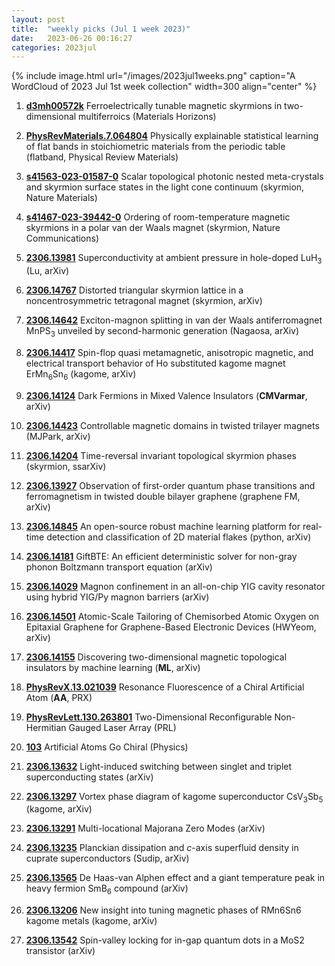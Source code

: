 ```yaml
---
layout: post
title:  "weekly picks (Jul 1 week 2023)"
date:   2023-06-26 00:16:27
categories: 2023jul
---
```



{% include image.html url="/images/2023jul1weeks.png" caption="A WordCloud of 2023 Jul 1st week collection" width=300 align="center" %}





1. **[d3mh00572k](https://pubs.rsc.org/en/content/articlelanding/2023/mh/d3mh00572k)** Ferroelectrically tunable magnetic skyrmions in two-dimensional multiferroics (Materials Horizons)


1. **[PhysRevMaterials.7.064804](https://link.aps.org/doi/10.1103/PhysRevMaterials.7.064804)** Physically explainable statistical learning of flat bands in stoichiometric materials from the periodic table (flatband, Physical Review Materials)

1. **[s41563-023-01587-0](https://www.nature.com/articles/s41563-023-01587-0)** Scalar topological photonic nested meta-crystals and skyrmion surface states in the light cone continuum (skyrmion, Nature Materials)

1. **[s41467-023-39442-0](https://www.nature.com/articles/s41467-023-39442-0)** Ordering of room-temperature magnetic skyrmions in a polar van der Waals magnet (skyrmion, Nature Communications)




1. **[2306.13981](http://arxiv.org/abs/2306.13981)** Superconductivity at ambient pressure in hole-doped LuH$_3$ (Lu, arXiv)

1. **[2306.14767](http://arxiv.org/abs/2306.14767)** Distorted triangular skyrmion lattice in a noncentrosymmetric tetragonal magnet (skyrmion, arXiv)

1. **[2306.14642](http://arxiv.org/abs/2306.14642)** Exciton-magnon splitting in van der Waals antiferromagnet MnPS$_3$ unveiled by second-harmonic generation (Nagaosa, arXiv)

1. **[2306.14417](http://arxiv.org/abs/2306.14417)** Spin-flop quasi metamagnetic, anisotropic magnetic, and electrical transport behavior of Ho substituted kagome magnet ErMn$_6$Sn$_6$ (kagome, arXiv)

1. **[2306.14124](http://arxiv.org/abs/2306.14124)** Dark Fermions in Mixed Valence Insulators (**CMVarmar**, arXiv)

1. **[2306.14423](http://arxiv.org/abs/2306.14423)** Controllable magnetic domains in twisted trilayer magnets (MJPark, arXiv)

1. **[2306.14204](http://arxiv.org/abs/2306.14204)** Time-reversal invariant topological skyrmion phases (skyrmion, ssarXiv)

1. **[2306.13927](http://arxiv.org/abs/2306.13927)** Observation of first-order quantum phase transitions and ferromagnetism in twisted double bilayer graphene (graphene FM, arXiv)

1. **[2306.14845](http://arxiv.org/abs/2306.14845)** An open-source robust machine learning platform for real-time detection and classification of 2D material flakes (python, arXiv)

1. **[2306.14181](http://arxiv.org/abs/2306.14181)** GiftBTE: An efficient deterministic solver for non-gray phonon Boltzmann transport equation (arXiv)

1. **[2306.14029](http://arxiv.org/abs/2306.14029)** Magnon confinement in an all-on-chip YIG cavity resonator using hybrid YIG/Py magnon barriers (arXiv)

1. **[2306.14501](http://arxiv.org/abs/2306.14501)** Atomic-Scale Tailoring of Chemisorbed Atomic Oxygen on Epitaxial Graphene for Graphene-Based Electronic Devices (HWYeom, arXiv)

1. **[2306.14155](http://arxiv.org/abs/2306.14155)** Discovering two-dimensional magnetic topological insulators by machine learning (**ML**, arXiv)

1. **[PhysRevX.13.021039](https://link.aps.org/doi/10.1103/PhysRevX.13.021039)** Resonance Fluorescence of a Chiral Artificial Atom (**AA**, PRX)

1. **[PhysRevLett.130.263801](https://link.aps.org/doi/10.1103/PhysRevLett.130.263801)** Two-Dimensional Reconfigurable Non-Hermitian Gauged Laser Array (PRL)

1. **[103](https://physics.aps.org/articles/v16/103)** Artificial Atoms Go Chiral (Physics)



1. **[2306.13632](http://arxiv.org/abs/2306.13632)** Light-induced switching between singlet and triplet superconducting states (arXiv)

1. **[2306.13297](http://arxiv.org/abs/2306.13297)** Vortex phase diagram of kagome superconductor CsV$_3$Sb$_5$ (kagome, arXiv)

1. **[2306.13291](http://arxiv.org/abs/2306.13291)** Multi-locational Majorana Zero Modes (arXiv)

1. **[2306.13235](http://arxiv.org/abs/2306.13235)** Planckian dissipation and $c$-axis superfluid density in cuprate superconductors (Sudip, arXiv)

1. **[2306.13565](http://arxiv.org/abs/2306.13565)** De Haas-van Alphen effect and a giant temperature peak in heavy fermion SmB$_6$ compound (arXiv)

1. **[2306.13206](http://arxiv.org/abs/2306.13206)** New insight into tuning magnetic phases of RMn6Sn6 kagome metals (kagome, arXiv)

1. **[2306.13542](http://arxiv.org/abs/2306.13542)** Spin-valley locking for in-gap quantum dots in a MoS2 transistor (arXiv)


